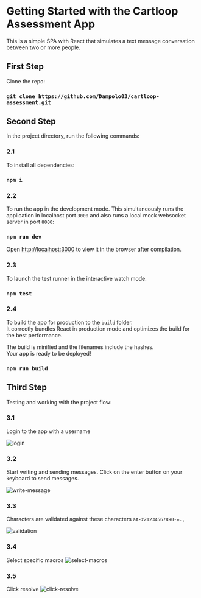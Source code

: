 # Getting Started with the Cartloop Assessment App

This is a simple SPA with React that simulates a text message conversation between two or more people.

## First Step

Clone the repo:

### `git clone https://github.com/Dampolo03/cartloop-assessment.git`

## Second Step

In the project directory, run the following commands:

### 2.1

To install all dependencies:

### `npm i`

### 2.2

To run the app in the development mode. This simultaneously runs the application in localhost port `3000` and also runs a local mock websocket server in port `8000`:

### `npm run dev`

Open [http://localhost:3000](http://localhost:3000) to view it in the browser after compilation.

### 2.3

To launch the test runner in the interactive watch mode.

### `npm test`

### 2.4

To build the app for production to the `build` folder.\
It correctly bundles React in production mode and optimizes the build for the best performance.

The build is minified and the filenames include the hashes.\
Your app is ready to be deployed!

### `npm run build`

## Third Step

Testing and working with the project flow:

### 3.1

Login to the app with a username

![login](https://user-images.githubusercontent.com/60344294/145956512-8a95a20d-ee7e-42f7-ac92-7d0412f121c0.PNG)

### 3.2

Start writing and sending messages. Click on the enter button on your keyboard to send messages.

![write-message](https://user-images.githubusercontent.com/60344294/145956520-4a54c940-1e99-4352-a3f4-a4ec71984f1f.PNG)

### 3.3

Characters are validated against these characters `aA-zZ1234567890-=.,`

![validation](https://user-images.githubusercontent.com/60344294/145956518-b1bd9b5c-2bb9-49a9-b46f-fcaec43cb23e.PNG)

### 3.4

Select specific macros
![select-macros](https://user-images.githubusercontent.com/60344294/145956516-d39c8ef3-e511-4359-bdc3-2d76c46dc44a.PNG)

### 3.5

Click resolve
![click-resolve](https://user-images.githubusercontent.com/60344294/145956509-a96e7661-5b9c-4f4e-a393-8bc72469f3b4.PNG)
